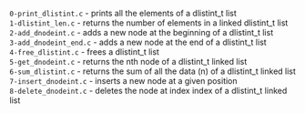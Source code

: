 `0-print_dlistint.c` - prints all the elements of a dlistint_t list\
`1-dlistint_len.c` - returns the number of elements in a linked dlistint_t list\
`2-add_dnodeint.c` - adds a new node at the beginning of a dlistint_t list\
`3-add_dnodeint_end.c` - adds a new node at the end of a dlistint_t list\
`4-free_dlistint.c` -  frees a dlistint_t list\
`5-get_dnodeint.c` - returns the nth node of a dlistint_t linked list\
`6-sum_dlistint.c` - returns the sum of all the data (n) of a dlistint_t linked list\
`7-insert_dnodeint.c` - inserts a new node at a given position\
`8-delete_dnodeint.c` - deletes the node at index index of a dlistint_t linked list